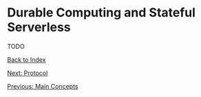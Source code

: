 # Durable Computing and Stateful Serverless

TODO

[Back to Index](index.md)

[Next: Protocol](protocol.md)

[Previous: Main Concepts](main.md)